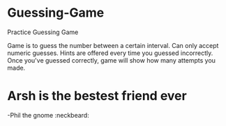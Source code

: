 # Guessing-Game
Practice Guessing Game

Game is to guess the number between a certain interval.
Can only accept numeric guesses.
Hints are offered every time you guessed incorrectly.
Once you've guessed correctly, game will show how many attempts you made.

# Arsh is the bestest friend ever
-Phil the gnome :neckbeard:
